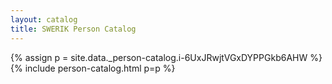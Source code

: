 ```yaml
---
layout: catalog
title: SWERIK Person Catalog
---
```

{% assign p = site.data._person-catalog.i-6UxJRwjtVGxDYPPGkb6AHW %}
{% include person-catalog.html p=p %}

